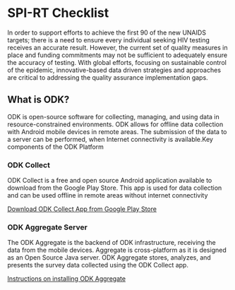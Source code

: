 # SPI-RT Checklist

In order to support efforts to achieve the first 90 of the new UNAIDS targets; there is a need to ensure every individual seeking HIV testing receives an accurate result. However, the current set of quality measures in place and funding commitments may not be sufficient to adequately ensure the accuracy of testing. With global efforts, focusing on sustainable control of the epidemic, innovative-based data driven strategies and approaches are critical to addressing the quality assurance implementation gaps.


## What is ODK?
ODK is open-source software for collecting, managing, and using data in resource-constrained environments. ODK allows for offline data collection with Android mobile devices in remote areas. The submission of the data to a server can be performed, when Internet connectivity is available.Key components of the ODK Platform

### ODK Collect
ODK Collect is a free and open source Android application available to download from the Google Play Store. This app is used for data collection and can be used offline in remote areas without internet connectivity

[Download ODK Collect App from Google Play Store](https://play.google.com/store/apps/details?id=org.odk.collect.android)


### ODK Aggregate Server
The ODK Aggregate is the backend of ODK infrastructure, receiving the data from the mobile devices. Aggregate is cross-platform as it is designed as an Open Source Java server. ODK Aggregate stores, analyzes, and presents the survey data collected using the ODK Collect app.

[Instructions on installing ODK Aggregate](https://docs.getodk.org/aggregate-setup/)
